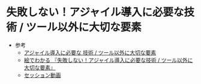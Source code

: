 # 失敗しない！アジャイル導入に必要な技術 / ツール以外に大切な要素

- 参考
  - [
アジャイル導入に必要な 技術 / ツール以外に大切な要素](https://lp.cloudplatformonline.com/rs/808-GJW-314/images/App_Modernization_OnAir_q2_0616_Session.pdf)
  - [絵でわかる 『失敗しない！アジャイル導入に必要な技術 / ツール以外に大切な要素』](https://note.com/llminatoll/n/n855562e2b522)
  - [セッション動画](https://cloudonair.withgoogle.com/events/solution-app-modernization?talk=app-session11)
